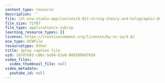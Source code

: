 ```yaml
---
content_type: resource
description: ''
file: /ol-ocw-studio-app/courses/8-821-string-theory-and-holographic-duality-fall-2014/167d7b03c0bc5a56b3a8089280b0703d_gLYwLyeE8oU.vtt
file_size: 72787
file_type: application/x-subrip
learning_resource_types: []
license: https://creativecommons.org/licenses/by-nc-sa/4.0/
ocw_type: OCWFile
resourcetype: Other
title: 3play caption file
uid: 167d7b03-c0bc-5a56-b3a8-089280b0703d
video_files:
  video_thumbnail_file: null
video_metadata:
  youtube_id: null
---
```

